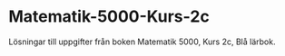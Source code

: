# Matematik-5000-Kurs-2c
Lösningar till uppgifter från boken Matematik 5000, Kurs 2c, Blå lärbok.  
